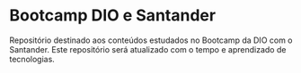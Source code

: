 # Bootcamp DIO e Santander
Repositório destinado aos conteúdos estudados no Bootcamp da DIO com o Santander. Este repositório será atualizado com o tempo e aprendizado de tecnologias.
